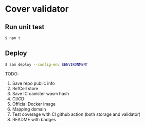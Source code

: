 # Cover validator

## Run unit test

```bash
$ npm t
```

## Deploy

```bash
$ sam deploy --config-env $ENVIRONMENT
```

TODO:

1. Save repo public info
2. RefCell store
3. Save IC canister wasm hash
4. CI/CD
5. Official Docker image
6. Mapping domain
7. Test coverage with CI github action (both storage and validator)
8. README with badges
